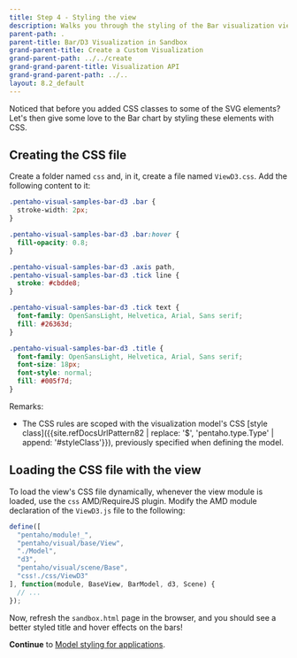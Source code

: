 ```yaml
---
title: Step 4 - Styling the view
description: Walks you through the styling of the Bar visualization view.
parent-path: .
parent-title: Bar/D3 Visualization in Sandbox
grand-parent-title: Create a Custom Visualization
grand-parent-path: ../../create
grand-grand-parent-title: Visualization API
grand-grand-parent-path: ../..
layout: 8.2_default
---
```


Noticed that before you added CSS classes to some of the SVG elements? 
Let's then give some love to the Bar chart by styling these elements with CSS.

## Creating the CSS file

Create a folder named `css` and, in it, create a file named `ViewD3.css`. Add the following content to it:

```css
.pentaho-visual-samples-bar-d3 .bar {
  stroke-width: 2px;
}

.pentaho-visual-samples-bar-d3 .bar:hover {
  fill-opacity: 0.8;
}

.pentaho-visual-samples-bar-d3 .axis path,
.pentaho-visual-samples-bar-d3 .tick line {
  stroke: #cbdde8;
}

.pentaho-visual-samples-bar-d3 .tick text {
  font-family: OpenSansLight, Helvetica, Arial, Sans serif;
  fill: #26363d;
}

.pentaho-visual-samples-bar-d3 .title {
  font-family: OpenSansLight, Helvetica, Arial, Sans serif;
  font-size: 18px;
  font-style: normal;
  fill: #005f7d;
}
```

Remarks:
  - The CSS rules are scoped with the visualization model's
    CSS [style class]({{site.refDocsUrlPattern82 | replace: '$', 'pentaho.type.Type' | append: '#styleClass'}}), 
    previously specified when defining the model.

## Loading the CSS file with the view

To load the view's CSS file dynamically, whenever the view module is loaded, use the `css` AMD/RequireJS plugin.
Modify the AMD module declaration of the `ViewD3.js` file to the following:

```js
define([
  "pentaho/module!_",
  "pentaho/visual/base/View",
  "./Model",
  "d3",
  "pentaho/visual/scene/Base",
  "css!./css/ViewD3"
], function(module, BaseView, BarModel, d3, Scene) {
  // ...
});
```

Now, refresh the `sandbox.html` page in the browser, and you should see a better styled title and hover effects on the bars!

**Continue** to [Model styling for applications](step5-model-styling).

